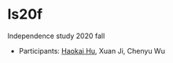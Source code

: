 # Is20f
Independence study 2020 fall

- Participants: [Haokai Hu](haokai/readme.md), Xuan Ji, Chenyu Wu
